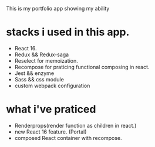 This is my portfolio app showing my ability
# stacks i used in this app.
- React 16.
- Redux && Redux-saga
- Reselect for memoization.
- Recompose for praticing functional composing in react.
- Jest && enzyme
- Sass && css module
- custom webpack configuration
# what i've praticed 
- Renderprops(render function as children in react.)
- new React 16 feature. (Portal)
- composed React container with recompose.

